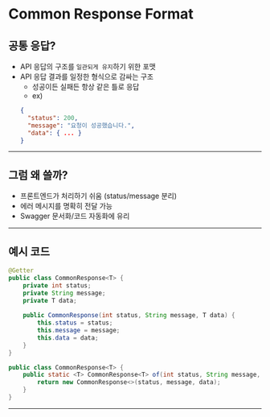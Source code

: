 # Common Response Format

## 공통 응답?
- API 응답의 구조를 `일관되게 유지`하기 위한 포맷
- API 응답 결과를 일정한 형식으로 감싸는 구조
  - 성공이든 실패든 항상 같은 틀로 응답
  - ex) 
  ```json 
  {
    "status": 200,
    "message": "요청이 성공했습니다.",
    "data": { ... }
  }
  ```

---

## 그럼 왜 쓸까?
- 프론트엔드가 처리하기 쉬움 (status/message 분리)
- 에러 메시지를 명확히 전달 가능
- Swagger 문서화/코드 자동화에 유리

---

## 예시 코드
```java
@Getter
public class CommonResponse<T> {
    private int status;
    private String message;
    private T data;
    
    public CommonResponse(int status, String message, T data) {
        this.status = status;
        this.message = message;
        this.data = data;
    }
}   
```
```java
public class CommonResponse<T> {
    public static <T> CommonResponse<T> of(int status, String message, T data) {
        return new CommonResponse<>(status, message, data);
    }
}
```

---
